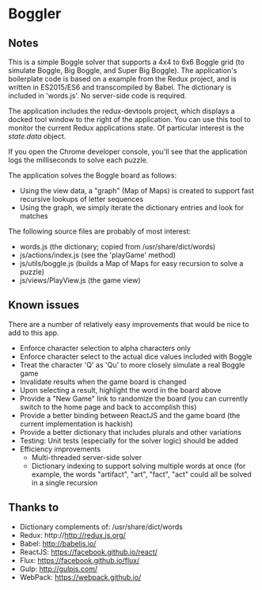 # Boggler 

## Notes

This is a simple Boggle solver that supports a 4x4 to 6x6 Boggle grid (to simulate Boggle, Big Boggle, and Super Big Boggle). The application's boilerplate code is based on a example from the Redux project, and is written in ES2015/ES6 and transcompiled by Babel. The dictionary is included in 'words.js'. No server-side code is required.

The application includes the redux-devtools project, which displays a docked tool window to the right of the application. You can use this tool to monitor the current Redux applications state. Of particular interest is the *state.data* object.

If you open the Chrome developer console, you'll see that the application logs the milliseconds to solve each puzzle.

The application solves the Boggle board as follows:
- Using the view data, a "graph" (Map of Maps) is created to support fast recursive lookups of letter sequences
- Using the graph, we simply iterate the dictionary entries and look for matches

The following source files are probably of most interest:
- words.js (the dictionary; copied from /usr/share/dict/words)
- js/actions/index.js (see the 'playGame' method)
- js/utils/boggle.js (builds a Map of Maps for easy recursion to solve a puzzle)
- js/views/PlayView.js (the game view)

## Known issues

There are a number of relatively easy improvements that would be nice to add to this app.

- Enforce character selection to alpha characters only
- Enforce character select to the actual dice values included with Boggle
- Treat the character 'Q' as 'Qu' to more closely simulate a real Boggle game
- Invalidate results when the game board is changed
- Upon selecting a result, highlight the word in the board above
- Provide a "New Game" link to randomize the board (you can currently switch to the home page and back to accomplish this)
- Provide a better binding between ReactJS and the game board (the current implementation is hackish)
- Provide a better dictionary that includes plurals and other variations
- Testing: Unit tests (especially for the solver logic) should be added
- Efficiency improvements
  - Multi-threaded server-side solver 
  - Dictionary indexing to support solving multiple words at once (for example, the words "artifact", "art", "fact", "act" could all be solved in a single recursion

## Thanks to
- Dictionary complements of: /usr/share/dict/words
- Redux: http://http://redux.js.org/
- Babel: http://babeljs.io/
- ReactJS: https://facebook.github.io/react/
- Flux: https://facebook.github.io/flux/
- Gulp: http://gulpjs.com/
- WebPack: https://webpack.github.io/


